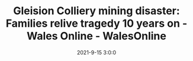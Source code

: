 ---
"title": "Gleision Colliery mining disaster: Families relive tragedy 10 years on - Wales Online - WalesOnline"
"date": "2021-9-15 3:0:0"
"feed_name": "GOOGLENEWSMINING"
"feed_website": "https://news.google.com/search?q=mining%2Bincident&hl=en-US&gl=US&ceid=US:en"
"feed_rss": "https://news.google.com/rss/search?q=mining%2Bincident&hl=en-US&gl=US&ceid=US:en"
"link": "https://www.walesonline.co.uk/news/wales-news/gleision-colliery-mining-disaster-families-21568402"
"file": "_posts/2021-1-1-e091f01b7c414c53003dfcc3395306e35e4aaa56.md"
"accident": "1"
"drilling": "1"
"dead": "0"
"injured": "0"
---